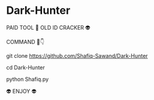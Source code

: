 # Dark-Hunter 

PAID TOOL 🥳 OLD ID CRACKER 👽

COMMAND 🌺👇

git clone https://github.com/Shafiq-Sawand/Dark-Hunter

cd Dark-Hunter

python Shafiq.py


👽 ENJOY 👽
